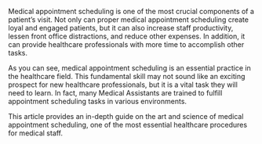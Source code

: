 Medical appointment scheduling is one of the most crucial components of a patient’s visit. Not only can proper medical appointment scheduling create loyal and engaged patients, but it can also increase staff productivity, lessen front office distractions, and reduce other expenses. In addition, it can provide healthcare professionals with more time to accomplish other tasks.

As you can see, medical appointment scheduling is an essential practice in the healthcare field. This fundamental skill may not sound like an exciting prospect for new healthcare professionals, but it is a vital task they will need to learn. In fact, many Medical Assistants are trained to fulfill appointment scheduling tasks in various environments.

This article provides an in-depth guide on the art and science of medical appointment scheduling, one of the most essential healthcare procedures for medical staff.